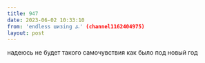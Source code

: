 ```yaml
---
title: 947
date: 2023-06-02 10:33:10
from: 'endless шизing ⍼' (channel1162404975)
layout: post
---
```


надеюсь не будет такого самочувствия как было под новый год
